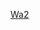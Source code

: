 <!DOCTYPE html>
<html>
<head>
<title> Welcome! </title>
</head>
<body>

<a href="dash4703.github.io/wa2" target="_blank">Wa2</a>

</body>
</html>

